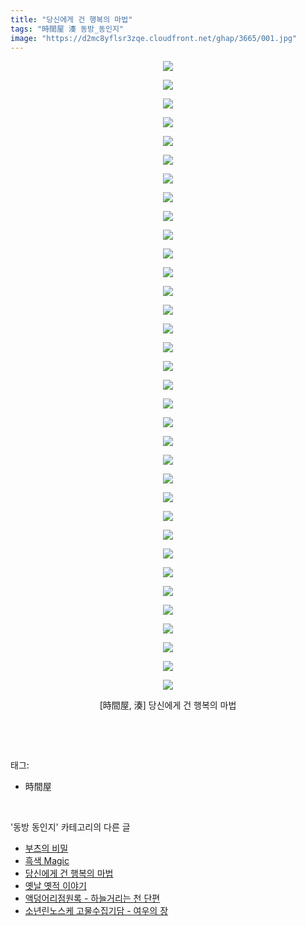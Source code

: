 ```yaml
---
title: "당신에게 건 행복의 마법"
tags: "時間屋 湊 동방_동인지"
image: "https://d2mc8yflsr3zqe.cloudfront.net/ghap/3665/001.jpg"
---
```

<div class="article">
<p style="text-align: center; clear: none; float: none;"><img src="{{ site.imgserver2 }}/ghap/3665/001.jpg"/></p>
<p style="text-align: center; clear: none; float: none;"><img src="{{ site.imgserver2 }}/ghap/3665/002.jpg"/></p>
<p style="text-align: center; clear: none; float: none;"><img src="{{ site.imgserver2 }}/ghap/3665/003.jpg"/></p>
<p style="text-align: center; clear: none; float: none;"><img src="{{ site.imgserver2 }}/ghap/3665/004.jpg"/></p>
<p style="text-align: center; clear: none; float: none;"><img src="{{ site.imgserver2 }}/ghap/3665/005.jpg"/></p>
<p style="text-align: center; clear: none; float: none;"><img src="{{ site.imgserver2 }}/ghap/3665/006.jpg"/></p>
<p style="text-align: center; clear: none; float: none;"><img src="{{ site.imgserver2 }}/ghap/3665/007.jpg"/></p>
<p style="text-align: center; clear: none; float: none;"><img src="{{ site.imgserver2 }}/ghap/3665/008.jpg"/></p>
<p style="text-align: center; clear: none; float: none;"><img src="{{ site.imgserver2 }}/ghap/3665/009.jpg"/></p>
<p style="text-align: center; clear: none; float: none;"><img src="{{ site.imgserver2 }}/ghap/3665/010.jpg"/></p>
<p style="text-align: center; clear: none; float: none;"><img src="{{ site.imgserver2 }}/ghap/3665/011.jpg"/></p>
<p style="text-align: center; clear: none; float: none;"><img src="{{ site.imgserver2 }}/ghap/3665/012.jpg"/></p>
<p style="text-align: center; clear: none; float: none;"><img src="{{ site.imgserver2 }}/ghap/3665/013.jpg"/></p>
<p style="text-align: center; clear: none; float: none;"><img src="{{ site.imgserver2 }}/ghap/3665/014.jpg"/></p>
<p style="text-align: center; clear: none; float: none;"><img src="{{ site.imgserver2 }}/ghap/3665/015.jpg"/></p>
<p style="text-align: center; clear: none; float: none;"><img src="{{ site.imgserver2 }}/ghap/3665/016.jpg"/></p>
<p style="text-align: center; clear: none; float: none;"><img src="{{ site.imgserver2 }}/ghap/3665/017.jpg"/></p>
<p style="text-align: center; clear: none; float: none;"><img src="{{ site.imgserver2 }}/ghap/3665/018.jpg"/></p>
<p style="text-align: center; clear: none; float: none;"><img src="{{ site.imgserver2 }}/ghap/3665/019.jpg"/></p>
<p style="text-align: center; clear: none; float: none;"><img src="{{ site.imgserver2 }}/ghap/3665/020.jpg"/></p>
<p style="text-align: center; clear: none; float: none;"><img src="{{ site.imgserver2 }}/ghap/3665/021.jpg"/></p>
<p style="text-align: center; clear: none; float: none;"><img src="{{ site.imgserver2 }}/ghap/3665/022.jpg"/></p>
<p style="text-align: center; clear: none; float: none;"><img src="{{ site.imgserver2 }}/ghap/3665/023.jpg"/></p>
<p style="text-align: center; clear: none; float: none;"><img src="{{ site.imgserver2 }}/ghap/3665/024.jpg"/></p>
<p style="text-align: center; clear: none; float: none;"><img src="{{ site.imgserver2 }}/ghap/3665/025.jpg"/></p>
<p style="text-align: center; clear: none; float: none;"><img src="{{ site.imgserver2 }}/ghap/3665/026.jpg"/></p>
<p style="text-align: center; clear: none; float: none;"><img src="{{ site.imgserver2 }}/ghap/3665/027.jpg"/></p>
<p style="text-align: center; clear: none; float: none;"><img src="{{ site.imgserver2 }}/ghap/3665/028.jpg"/></p>
<p style="text-align: center; clear: none; float: none;"><img src="{{ site.imgserver2 }}/ghap/3665/029.jpg"/></p>
<p style="text-align: center; clear: none; float: none;"><img src="{{ site.imgserver2 }}/ghap/3665/030.jpg"/></p>
<p style="text-align: center; clear: none; float: none;"><img src="{{ site.imgserver2 }}/ghap/3665/031.jpg"/></p>
<p style="text-align: center; clear: none; float: none;"><img src="{{ site.imgserver2 }}/ghap/3665/032.jpg"/></p>
<p style="text-align: center; clear: none; float: none;"><img src="{{ site.imgserver2 }}/ghap/3665/033.jpg"/></p>
<p style="text-align: center; clear: none; float: none;"><img src="{{ site.imgserver2 }}/ghap/3665/034.jpg"/></p>
<p style="text-align: center; clear: none; float: none;">[時間屋, 湊] 당신에게 건 행복의 마법</p>
<p><br/></p>
</div><br/>
<div class="tagTrail">
<p>태그: </p>
<ul>
<li>時間屋</li>
</ul>
</div><br/>
<div class="another">
<p>'동방 동인지' 카테고리의 다른 글</p>
<ul>
<li><a href="/ghap_3667">부츠의 비밀</a></li>
<li><a href="/ghap_3666">흑색 Magic</a></li>
<li><a href="/ghap_3665">당신에게 건 행복의 마법</a></li>
<li><a href="/ghap_3664">옛날 옛적 이야기</a></li>
<li><a href="/ghap_3663">액덩어리점원록 - 하늘거리는 천 단편</a></li>
<li><a href="/ghap_3662">소년린노스케 고물수집기담 - 여우의 장</a></li>
</ul>
</div><br/>
<div class="cb_module cb_fluid">
<div class="cb_wrt cb_profile">
</div><!-- commentList close -->
</div><br/>
